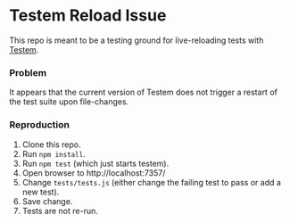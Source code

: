 Testem Reload Issue
===================

This repo is meant to be a testing ground for live-reloading tests with [Testem](https://github.com/airportyh/testem).

### Problem

It appears that the current version of Testem does not trigger a restart of the test suite upon file-changes.

### Reproduction

1. Clone this repo.
2. Run `npm install`.
3. Run `npm test` (which just starts testem).
4. Open browser to http://localhost:7357/
5. Change `tests/tests.js` (either change the failing test to pass or add a new test).
6. Save change.
7. Tests are not re-run.
